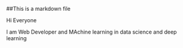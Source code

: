 ##This is a markdown file

Hi Everyone

I am Web Developer and MAchine learning in data science and deep learning
